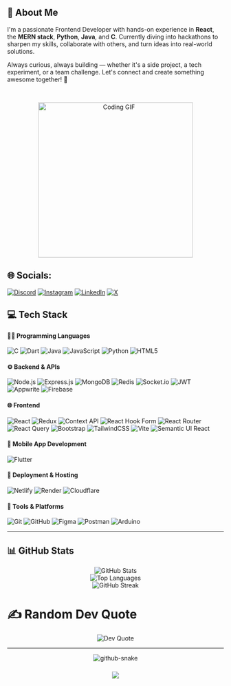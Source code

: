 ## 💫 About Me

I'm a passionate Frontend Developer with hands-on experience in **React**, the **MERN stack**, **Python**, **Java**, and **C**. Currently diving into hackathons to sharpen my skills, collaborate with others, and turn ideas into real-world solutions.

Always curious, always building — whether it's a side project, a tech experiment, or a team challenge. Let's connect and create something awesome together! 🚀

<br/> <p align="center"> <img src="https://media2.giphy.com/media/v1.Y2lkPTc5MGI3NjExOTUxc2Q2aWg4ZHhhc3BvM21lMGk2cHJzaTVnNm4wZGFxaXIzdzZqdyZlcD12MV9pbnRlcm5hbF9naWZfYnlfaWQmY3Q9Zw/0lGd2OXXHe4tFhb7Wh/giphy.gif" width="360" alt="Coding GIF"> </p>



## 🌐 Socials:
[![Discord](https://img.shields.io/badge/Discord-%237289DA.svg?logo=discord&logoColor=white)](https://discord.gg/himanshu_7437) [![Instagram](https://img.shields.io/badge/Instagram-%23E4405F.svg?logo=Instagram&logoColor=white)](https://instagram.com/himanshu7437) [![LinkedIn](https://img.shields.io/badge/LinkedIn-%230077B5.svg?logo=linkedin&logoColor=white)](https://linkedin.com/in/himanshu7437) [![X](https://img.shields.io/badge/X-black.svg?logo=X&logoColor=white)](https://x.com/himanshu7437)

## 💻 **Tech Stack**

#### 👨‍💻 Programming Languages

![C](https://img.shields.io/badge/C-%2300599C.svg?style=for-the-badge\&logo=c\&logoColor=white)
![Dart](https://img.shields.io/badge/Dart-%230175C2.svg?style=for-the-badge\&logo=dart\&logoColor=white)
![Java](https://img.shields.io/badge/Java-%23ED8B00.svg?style=for-the-badge\&logo=java\&logoColor=white)
![JavaScript](https://img.shields.io/badge/JavaScript-%23323330.svg?style=for-the-badge\&logo=javascript\&logoColor=%23F7DF1E)
![Python](https://img.shields.io/badge/Python-3670A0?style=for-the-badge\&logo=python\&logoColor=ffdd54)
![HTML5](https://img.shields.io/badge/HTML5-%23E34F26.svg?style=for-the-badge\&logo=html5\&logoColor=white)

#### ⚙️ Backend & APIs

![Node.js](https://img.shields.io/badge/Node.js-6DA55F?style=for-the-badge\&logo=node.js\&logoColor=white)
![Express.js](https://img.shields.io/badge/Express.js-%23404d59.svg?style=for-the-badge\&logo=express\&logoColor=%2361DAFB)
![MongoDB](https://img.shields.io/badge/MongoDB-%234ea94b.svg?style=for-the-badge\&logo=mongodb\&logoColor=white)
![Redis](https://img.shields.io/badge/Redis-%23DD0031.svg?style=for-the-badge\&logo=redis\&logoColor=white)
![Socket.io](https://img.shields.io/badge/Socket.io-black?style=for-the-badge\&logo=socket.io\&logoColor=white)
![JWT](https://img.shields.io/badge/JWT-black?style=for-the-badge\&logo=JSON%20web%20tokens\&logoColor=white)
![Appwrite](https://img.shields.io/badge/Appwrite-%23FD366E.svg?style=for-the-badge\&logo=appwrite\&logoColor=white)
![Firebase](https://img.shields.io/badge/Firebase-%23039BE5.svg?style=for-the-badge\&logo=firebase\&logoColor=white)

#### 🌐 Frontend

![React](https://img.shields.io/badge/React-%2320232a.svg?style=for-the-badge\&logo=react\&logoColor=%2361DAFB)
![Redux](https://img.shields.io/badge/Redux-%23593d88.svg?style=for-the-badge\&logo=redux\&logoColor=white)
![Context API](https://img.shields.io/badge/Context--API-000000?style=for-the-badge\&logo=react\&logoColor=white)
![React Hook Form](https://img.shields.io/badge/React%20Hook%20Form-%23EC5990.svg?style=for-the-badge\&logo=reacthookform\&logoColor=white)
![React Router](https://img.shields.io/badge/React%20Router-CA4245?style=for-the-badge\&logo=react-router\&logoColor=white)
![React Query](https://img.shields.io/badge/React%20Query-FF4154?style=for-the-badge\&logo=reactquery\&logoColor=white)
![Bootstrap](https://img.shields.io/badge/Bootstrap-%238511FA.svg?style=for-the-badge\&logo=bootstrap\&logoColor=white)
![TailwindCSS](https://img.shields.io/badge/TailwindCSS-%2338B2AC.svg?style=for-the-badge\&logo=tailwind-css\&logoColor=white)
![Vite](https://img.shields.io/badge/Vite-%23646CFF.svg?style=for-the-badge\&logo=vite\&logoColor=white)
![Semantic UI React](https://img.shields.io/badge/Semantic%20UI%20React-%2335BDB2.svg?style=for-the-badge\&logo=semanticuireact\&logoColor=white)

#### 📱 Mobile App Development

![Flutter](https://img.shields.io/badge/Flutter-%2302569B.svg?style=for-the-badge\&logo=flutter\&logoColor=white)

#### 🚀 Deployment & Hosting

![Netlify](https://img.shields.io/badge/Netlify-%23000000.svg?style=for-the-badge\&logo=netlify\&logoColor=%2300C7B7)
![Render](https://img.shields.io/badge/Render-%2346E3B7.svg?style=for-the-badge\&logo=render\&logoColor=white)
![Cloudflare](https://img.shields.io/badge/Cloudflare-F38020?style=for-the-badge\&logo=cloudflare\&logoColor=white)

#### 🧰 Tools & Platforms

![Git](https://img.shields.io/badge/Git-%23F05033.svg?style=for-the-badge\&logo=git\&logoColor=white)
![GitHub](https://img.shields.io/badge/GitHub-%23121011.svg?style=for-the-badge\&logo=github\&logoColor=white)
![Figma](https://img.shields.io/badge/Figma-%23F24E1E.svg?style=for-the-badge\&logo=figma\&logoColor=white)
![Postman](https://img.shields.io/badge/Postman-FF6C37?style=for-the-badge\&logo=postman\&logoColor=white)
![Arduino](https://img.shields.io/badge/Arduino-00979D?style=for-the-badge\&logo=arduino\&logoColor=white)

---

## 📊 GitHub Stats

<p align="center">
  <img src="https://github-readme-stats.vercel.app/api?username=himanshu7437&theme=dark&hide_border=false&include_all_commits=true&count_private=true" alt="GitHub Stats" />
  <br />
  <img src="https://github-readme-stats.vercel.app/api/top-langs/?username=himanshu7437&theme=dark&hide_border=false&layout=compact" alt="Top Languages" />
  <br />
  <img src="https://github-readme-streak-stats.herokuapp.com?user=himanshu7437&theme=dark&hide_border=false" alt="GitHub Streak" />
</p>


# ✍️ Random Dev Quote
<p align="center">
  <img src="https://quotes-github-readme.vercel.app/api?type=horizontal&theme=radical" alt="Dev Quote" />
</p>

---


<!-- Displaying an animated GitHub Snake for fun -->
<p align="center">
  <picture>
    <source media="(prefers-color-scheme: dark)" srcset="https://raw.githubusercontent.com/tobiasmeyhoefer/tobiasmeyhoefer/output/github-snake-dark.svg" />
    <source media="(prefers-color-scheme: light)" srcset="https://raw.githubusercontent.com/tobiasmeyhoefer/tobiasmeyhoefer/output/github-snake.svg" />
    <img alt="github-snake" src="https://raw.githubusercontent.com/tobiasmeyhoefer/tobiasmeyhoefer/output/github-snake.svg" />
  </picture>
</p>

###

<div align="center">
  <img src="https://visitor-badge.laobi.icu/badge?page_id=himanshu7437.himanshu7437&"  />
</div>

###
